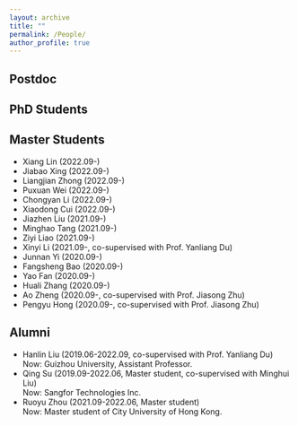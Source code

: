 ```yaml
---
layout: archive
title: ""
permalink: /People/
author_profile: true
---
```

## Postdoc

## PhD Students

## Master Students
- Xiang Lin (2022.09-)
- Jiabao Xing (2022.09-)
- Liangjian Zhong (2022.09-)
- Puxuan Wei (2022.09-)
- Chongyan Li (2022.09-)
- Xiaodong Cui (2022.09-)
- Jiazhen Liu (2021.09-)
- Minghao Tang (2021.09-)
- Ziyi Liao (2021.09-)
- Xinyi Li (2021.09-, co-supervised with Prof. Yanliang Du)
- Junnan Yi (2020.09-)
- Fangsheng Bao (2020.09-)
- Yao Fan (2020.09-)
- Huali Zhang (2020.09-)
- Ao Zheng (2020.09-, co-supervised with Prof. Jiasong Zhu)
- Pengyu Hong (2020.09-, co-supervised with Prof. Jiasong Zhu)


## Alumni
- Hanlin Liu (2019.06-2022.09, co-supervised with Prof. Yanliang Du)  
Now: Guizhou University, Assistant Professor.
- Qing Su (2019.09-2022.06, Master student, co-supervised with Minghui Liu)  
Now: Sangfor Technologies Inc.
- Ruoyu Zhou (2021.09-2022.06, Master student)  
Now: Master student of City University of Hong Kong.
